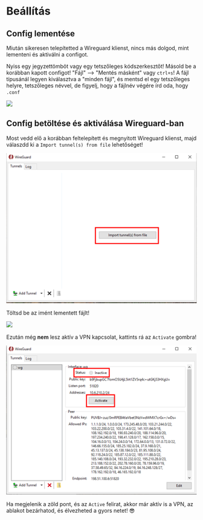# Beállítás

## Config lementése
Miután sikeresen telepítetted a Wireguard klienst, nincs más dolgod, mint lementeni és aktiválni a configot.

Nyiss egy jegyzettömböt vagy egy tetszőleges kódszerkesztőt!
Másold be a korábban kapott configot!
"Fájl" --> "Mentés másként" vagy `ctrl+s`!
A fájl típusánál legyen kiválasztva a "minden fájl", és mentsd el egy tetszőleges helyre, tetszőleges névvel, de figyelj, hogy a fájlnév végére írd oda, hogy `.conf`

![](/assets/notepad.png)

## Config betöltése és aktiválása Wireguard-ban
Most vedd elő a korábban feltelepített és megnyitott Wireguard klienst, majd válaszdd ki a `Import tunnel(s) from file` lehetőséget!

![](/assets/wg1.png)

Töltsd be az imént lementett fájlt!

![](/assets/wg-import.png)

Ezután még **nem** lesz aktív a VPN kapcsolat, kattints rá az `Activate` gombra!

![](/assets/wg2.png)

Ha megjelenik a zöld pont, és az `Active` felirat, akkor már aktív is a VPN, az ablakot bezárhatod, és élvezheted a gyors netet! :sunglasses:
